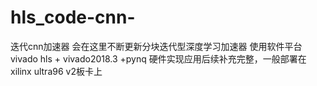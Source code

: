 # hls_code-cnn-
迭代cnn加速器
会在这里不断更新分块迭代型深度学习加速器
使用软件平台vivado hls + vivado2018.3 +pynq
硬件实现应用后续补充完整，一般部署在xilinx ultra96 v2板卡上
